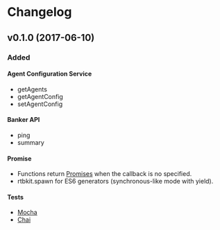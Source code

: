 
# Changelog

## v0.1.0 (2017-06-10)  
### Added
#### Agent Configuration Service
* getAgents
* getAgentConfig
* setAgentConfig

#### Banker API
* ping
* summary

#### Promise
* Functions return [Promises] when the callback is no specified.
* rtbkit.spawn for ES6 generators (synchronous-like mode with yield).

#### Tests
* [Mocha]
* [Chai]


[Promises]: https://developer.mozilla.org/en/docs/Web/JavaScript/Reference/Global_Objects/Promise
[Mocha]: https://mochajs.org/
[Chai]: http://chaijs.com/